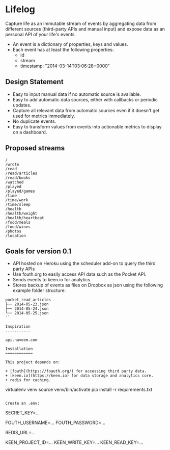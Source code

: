 Lifelog
=======

Capture life as an immutable stream of events by aggregating data from different sources (third-party APIs and manual input) and expose data as an personal API of your life's events.

+ An event is a dictionary of properties, keys and values.
+ Each event has at least the following properties:
    + id
    + stream
    + timestamp: "2014-03-14T03:06:28+0000"

Design Statement
----------------

+ Easy to input manual data if no automatic source is available.
+ Easy to add automatic data sources, either with callbacks or periodic updates.
+ Capture all relevant data from automatic sources even if it doesn't get used for metrics immediately.
+ No duplicate events.
+ Easy to transform values from events into actionable metrics to display on a dashboard.

Proposed streams
----------------

```
/
/wrote
/read
/read/articles
/read/books
/watched
/played
/played/games
/time
/time/work
/time/sleep
/health
/health/weight
/health/heartbeat
/food/meals
/food/wines
/photos
/location
```

Goals for version 0.1
---------------------

+ API hosted on Heroku using the scheduler add-on to query the third party APIs
+ Use fouth.org to easily access API data such as the Pocket API.
+ Sends events to keen.io for analytics.
+ Stores backup of events as files on Dropbox as json using the following example folder structure:

```
pocket_read_articles
├── 2014-05-23.json
├── 2014-05-24.json
└── 2014-05-25.json
``

Inspiration
-----------

api.naveem.com

Installation
============

This project depends on:

+ [fouth](https://foauth.org/) for accessing third party data.
+ [keen.io](https://keen.io) for data storage and analytics core.
+ redis for caching.

```
virtualenv venv
source venv/bin/activate
pip install -r requirements.txt
```

Create an .env:

```
SECRET_KEY=...

FOUTH_USERNAME=...
FOUTH_PASSWORD=...

REDIS_URL=...

KEEN_PROJECT_ID=...
KEEN_WRITE_KEY=...
KEEN_READ_KEY=...
```




